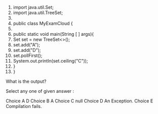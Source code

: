 1. import java.util.Set;
2. import java.util.TreeSet;
3.
4. public class MyExamCloud {
5.
6. public static void main(String [ ] args){
7. Set set = new TreeSet<>();
8. set.add("A");
9. set.add("D");
10. set.pollFirst();
11. System.out.println(set.ceiling("C"));
12. }
13. }

What is the output?
 

Select any one of given answer :

Choice A D
Choice B A
Choice C null
Choice D An Exception.
Choice E Compilation fails.

